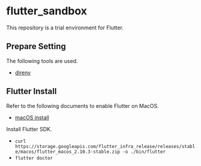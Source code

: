 # flutter_sandbox

This repository is a trial environment for Flutter.

## Prepare Setting

The following tools are used.

- [direnv](https://github.com/direnv/direnv)

## Flutter Install

Refer to the following documents to enable Flutter on MacOS.

- [macOS install](https://docs.flutter.dev/get-started/install/macos)

Install Flutter SDK.
- `curl https://storage.googleapis.com/flutter_infra_release/releases/stable/macos/flutter_macos_2.10.3-stable.zip -o ./bin/flutter`
- `flutter doctor`
